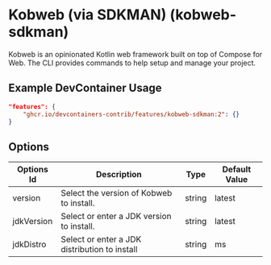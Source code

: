 
# Kobweb (via SDKMAN) (kobweb-sdkman)

Kobweb is an opinionated Kotlin web framework built on top of Compose for Web.
The CLI provides commands to help setup and manage your project.

## Example DevContainer Usage

```json
"features": {
    "ghcr.io/devcontainers-contrib/features/kobweb-sdkman:2": {}
}
```

## Options

| Options Id | Description | Type | Default Value |
|-----|-----|-----|-----|
| version | Select the version of Kobweb to install. | string | latest |
| jdkVersion | Select or enter a JDK version to install. | string | latest |
| jdkDistro | Select or enter a JDK distribution to install | string | ms |


